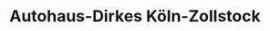 ---
title: "Autohaus-Dirkes Köln-Zollstock"
url: /koeln/autohaus-dirkes-koeln-zollstock/
shop: Autohaus
---